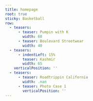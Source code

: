 ```yaml
---
title: homepage
root: true
sticky: Basketball
row:
  - teasers:
      - teaser: Pumpin with K
        width: 60
      - teaser: Boulevard Streetwear
        width: 40
  - teasers:
      - indentLeft: 15%
        teaser: Kashmir
        width: 65
    verticalPosition: ''
  - teasers:
      - teaser: Roadtrippin California
        width: .nan
      - teaser: Photo Case 1
        verticalPosition: ''
---
```


